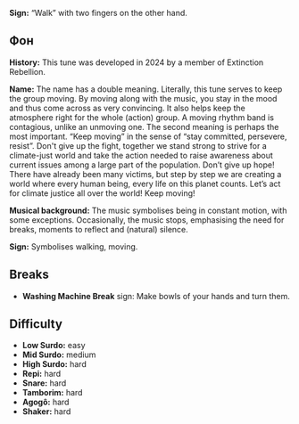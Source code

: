 **Sign:** “Walk” with two fingers on the other hand.

## Фон

**History:** This tune was developed in 2024 by a member of Extinction
Rebellion.

**Name:** The name has a double meaning. Literally, this tune serves to keep the
group moving. By moving along with the music, you stay in the mood and thus come
across as very convincing. It also helps keep the atmosphere right for the whole
(action) group. A moving rhythm band is contagious, unlike an unmoving one. The
second meaning is perhaps the most important. “Keep moving” in the sense of
“stay committed, persevere, resist”. Don't give up the fight, together we stand
strong to strive for a climate-just world and take the action needed to raise
awareness about current issues among a large part of the population. Don’t give
up hope! There have already been many victims, but step by step we are creating
a world where every human being, every life on this planet counts. Let’s act for
climate justice all over the world! Keep moving!

**Musical background:** The music symbolises being in constant motion, with some
exceptions. Occasionally, the music stops, emphasising the need for breaks,
moments to reflect and (natural) silence.

**Sign:** Symbolises walking, moving.

## Breaks

* **Washing Machine Break** sign: Make bowls of your hands and turn them.

## Difficulty

* **Low Surdo:** easy
* **Mid Surdo:** medium
* **High Surdo:** hard
* **Repi:** hard
* **Snare:** hard
* **Tamborim:** hard
* **Agogô:** hard
* **Shaker:** hard
